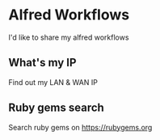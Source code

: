 # Alfred Workflows
I'd like to share my alfred workflows

## What's my IP
Find out my LAN & WAN IP

## Ruby gems search
Search ruby gems on https://rubygems.org
